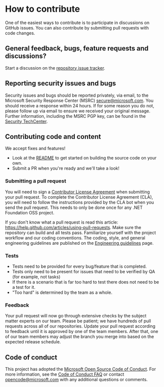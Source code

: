 # How to contribute

One of the easiest ways to contribute is to participate in discussions on GitHub issues. You can also contribute by submitting pull requests with code changes.

## General feedback, bugs, feature requests and discussions?
Start a discussion on the [repository issue tracker](https://github.com/aspnet/HttpRepl/issues).

## Reporting security issues and bugs

Security issues and bugs should be reported privately, via email, to the Microsoft Security Response Center (MSRC)  secure@microsoft.com. You should receive a response within 24 hours. If for some reason you do not, please follow up via email to ensure we received your original message. Further information, including the MSRC PGP key, can be found in the [Security TechCenter](https://technet.microsoft.com/en-us/security/ff852094.aspx).

## Contributing code and content

We accept fixes and features! 

* Look at the [README](/README.md) to get started on building the source code on your own.
* Submit a PR when you're ready and we'll take a look!

### Submitting a pull request

You will need to sign a [Contributor License Agreement](https://cla.dotnetfoundation.org/) when submitting your pull request. To complete the Contributor License Agreement (CLA), you will need to follow the instructions provided by the CLA bot when you send the pull request. This needs to only be done once for any .NET Foundation OSS project.

If you don't know what a pull request is read this article: https://help.github.com/articles/using-pull-requests. Make sure the repository can build and all tests pass. Familiarize yourself with the project workflow and our coding conventions. The coding, style, and general engineering guidelines are published on the [Engineering guidelines](https://github.com/aspnet/AspNetCore/wiki/Engineering-guidelines) page.

### Tests

-  Tests need to be provided for every bug/feature that is completed.
-  Tests only need to be present for issues that need to be verified by QA (for example, not tasks)
-  If there is a scenario that is far too hard to test there does not need to be a test for it.
  - "Too hard" is determined by the team as a whole.

### Feedback

Your pull request will now go through extensive checks by the subject matter experts on our team. Please be patient; we have hundreds of pull requests across all of our repositories. Update your pull request according to feedback until it is approved by one of the team members. After that, one of our team members may adjust the branch you merge into based on the expected release schedule.

## Code of conduct

This project has adopted the [Microsoft Open Source Code of Conduct](https://opensource.microsoft.com/codeofconduct/).  For more information, see the [Code of Conduct FAQ](https://opensource.microsoft.com/codeofconduct/faq/) or contact [opencode@microsoft.com](mailto:opencode@microsoft.com) with any additional questions or comments.
